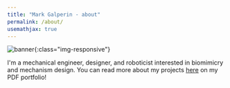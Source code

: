 ```yaml
---
title: "Mark Galperin - about"
permalink: /about/
usemathjax: true
---
```


![banner](\..\assets\images\jump.jpg){:class="img-responsive"}

I'm a mechanical engineer, designer, and roboticist interested in biomimicry and mechanism design. You can read more about my projects [here](/assets/documents/portfolio.pdf) on my PDF portfolio!
